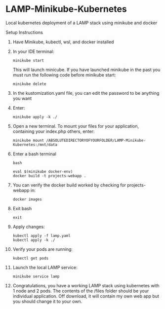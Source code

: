 # LAMP-Minikube-Kubernetes
Local kubernetes deployment of a LAMP stack using minikube and docker

Setup Instructions

1. Have Minikube, kubectl, wsl, and docker installed

2. In your IDE terminal:
   ```
   minikube start
   ```
   This will launch minicube. If you have launched minikube in the past you must run the following code before minikube start:
   ```
   minikube delete
   ```

3. In the kustomization.yaml file, you can edit the password to be anything you want

4. Enter:
   ```
   minikube apply -k ./
   ```
5. Open a new terminal. To mount your files for your application, containing your index.php others, enter:
   ```
   minikube mount /ABSOLUTEDIRECTORYOFYOURFOLDER/LAMP-Minikube-Kubernetes:/mnt/data
   ```
6. Enter a bash terminal
   ```
   bash
   ```
   ```
   eval $(minikube docker-env)
   docker build -t projects-webapp .
   ```
7. You can verify the docker build worked by checking for projects-webapp in:
   ```
   docker images
   ```
8. Exit bash
   ```
   exit
   ```
9. Apply changes:
    ```
    kubectl apply -f lamp.yaml
    kubectl apply -k ./
    ```
10. Verify your pods are running:
    ```
    kubectl get pods
    ```
11. Launch the local LAMP service:
    ```
    minikube service lamp
    ```
12. Congratulations, you have a working LAMP stack using kubernetes with 1 node and 2 pods. The contents of the /files folder should be your individual application. Off download, it will contain my own web app but you should change it to your own.
